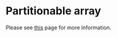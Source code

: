 # Partitionable array
Please see [this](http://adijo.github.io/partitionable-array/) page for more information.


